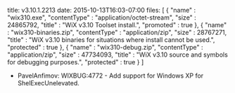 title: v3.10.1.2213
date: 2015-10-13T16:03-07:00
files: [
  { "name" : "wix310.exe", "contentType" : "application/octet-stream", "size" : 24865792, "title" : "WiX v3.10 Toolset install.", "promoted" : true },
  { "name" : "wix310-binaries.zip", "contentType" : "application/zip", "size" : 28767271, "title" : "WiX v3.10 binaries for situations where install cannot be used.", "protected" : true },
  { "name" : "wix310-debug.zip", "contentType" : "application/zip", "size" : 47734093, "title" : "WiX v3.10 source and symbols for debugging purposes.", "protected" : true }
 ]

* PavelAnfimov: WIXBUG:4772 - Add support for Windows XP for ShelExecUnelevated.
